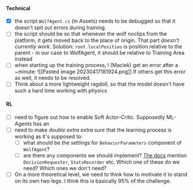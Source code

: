 #### Technical
 - [x] the script `WolfAgent.cs` (in Assets) needs to be debugged so that it doesn't spit out errors during training.
 - [ ] the script should be so that whenever the wolf noclips from the platform, it gets moved back to the place of origin. That part *doesn't currently work*.
	Solution: `root.localPosition` is position relative to the parent - in our case to WolfAgent, it should be relative to Training Area instead
 - [ ] when starting up the training process, I (Maciek) get an error after a ~minute: ![[Pasted image 20230417181924.png]]
 If others get this error as well, it needs to be resolved. 
  - [ ] Think about a more lightweight ragdoll, so that the model doesn't have such a hard time working with physics

#### RL
 - [ ] need to figure out how to enable Soft Actor-Critic. Supposedly ML-Agents has an
 - [ ] need to make *double extra extra sure* that the learning process is working as it's supposed to:
	- [ ] what should be the settings for `BehaviorParameters` component of `WolfAgent`?
	- [ ] are there any components we should implement? [The docs](https://docs.unity3d.com/Packages/com.unity.ml-agents@1.0/api/Unity.MLAgents.Agent.html) mention `DecisionRequester`, `StatsRecorder` etc. Which one of these do we need? Which ones we don't need?
 - [ ] On a more theoretical level, we need to think how to motivate it to stand on its own two legs. I think this is basically 95% of the challenge.
